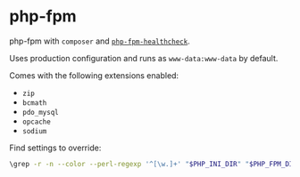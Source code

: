 # php-fpm

php-fpm with `composer` and [`php-fpm-healthcheck`](https://github.com/renatomefi/php-fpm-healthcheck).

Uses production configuration and runs as `www-data:www-data` by default.

Comes with the following extensions enabled:

* `zip`
* `bcmath`
* `pdo_mysql`
* `opcache`
* `sodium`

Find settings to override:

```sh
\grep -r -n --color --perl-regexp '^[\w.]+' "$PHP_INI_DIR" "$PHP_FPM_DIR"
```
